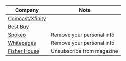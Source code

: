 


| Company                                                                                                           | Note |
| --------------------                                                                                              | ----- |
| [Comcast/Xfinity](https://pc2.mypreferences.com/Comcast/OptOut/Default.aspx "opt-out")                            |       |
| [Best Buy](https://www.bestbuy.com/site/privacy-policy/faqs/pcmcat246200050011.c?id=pcmcat246200050011 "opt-out") |       |
| [Spokeo](https://www.spokeo.com/optout)                                                                           | Remove your personal info      |
| [Whitepages](https://www.whitepages.com/suppression_requests)                                                     | Remove your personal info      |
| [Fisher House](https://fisherhouse.org/news-media/fisher-house-magazine-the-patriot/unsubscribe/)                 | Unsubscribe from magazine      |
